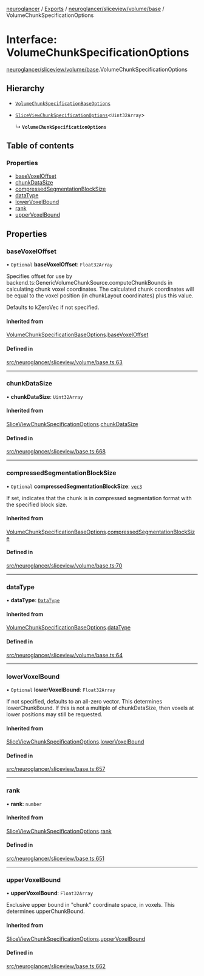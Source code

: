 [neuroglancer](../README.md) / [Exports](../modules.md) / [neuroglancer/sliceview/volume/base](../modules/neuroglancer_sliceview_volume_base.md) / VolumeChunkSpecificationOptions

# Interface: VolumeChunkSpecificationOptions

[neuroglancer/sliceview/volume/base](../modules/neuroglancer_sliceview_volume_base.md).VolumeChunkSpecificationOptions

## Hierarchy

- [`VolumeChunkSpecificationBaseOptions`](neuroglancer_sliceview_volume_base.VolumeChunkSpecificationBaseOptions.md)

- [`SliceViewChunkSpecificationOptions`](neuroglancer_sliceview_base.SliceViewChunkSpecificationOptions.md)<`Uint32Array`\>

  ↳ **`VolumeChunkSpecificationOptions`**

## Table of contents

### Properties

- [baseVoxelOffset](neuroglancer_sliceview_volume_base.VolumeChunkSpecificationOptions.md#basevoxeloffset)
- [chunkDataSize](neuroglancer_sliceview_volume_base.VolumeChunkSpecificationOptions.md#chunkdatasize)
- [compressedSegmentationBlockSize](neuroglancer_sliceview_volume_base.VolumeChunkSpecificationOptions.md#compressedsegmentationblocksize)
- [dataType](neuroglancer_sliceview_volume_base.VolumeChunkSpecificationOptions.md#datatype)
- [lowerVoxelBound](neuroglancer_sliceview_volume_base.VolumeChunkSpecificationOptions.md#lowervoxelbound)
- [rank](neuroglancer_sliceview_volume_base.VolumeChunkSpecificationOptions.md#rank)
- [upperVoxelBound](neuroglancer_sliceview_volume_base.VolumeChunkSpecificationOptions.md#uppervoxelbound)

## Properties

### baseVoxelOffset

• `Optional` **baseVoxelOffset**: `Float32Array`

Specifies offset for use by backend.ts:GenericVolumeChunkSource.computeChunkBounds in
calculating chunk voxel coordinates.  The calculated chunk coordinates will be equal to the
voxel position (in chunkLayout coordinates) plus this value.

Defaults to kZeroVec if not specified.

#### Inherited from

[VolumeChunkSpecificationBaseOptions](neuroglancer_sliceview_volume_base.VolumeChunkSpecificationBaseOptions.md).[baseVoxelOffset](neuroglancer_sliceview_volume_base.VolumeChunkSpecificationBaseOptions.md#basevoxeloffset)

#### Defined in

[src/neuroglancer/sliceview/volume/base.ts:63](https://github.com/ActiveBrainAtlas2/neuroglancer/blob/034b457d/src/neuroglancer/sliceview/volume/base.ts#L63)

___

### chunkDataSize

• **chunkDataSize**: `Uint32Array`

#### Inherited from

[SliceViewChunkSpecificationOptions](neuroglancer_sliceview_base.SliceViewChunkSpecificationOptions.md).[chunkDataSize](neuroglancer_sliceview_base.SliceViewChunkSpecificationOptions.md#chunkdatasize)

#### Defined in

[src/neuroglancer/sliceview/base.ts:668](https://github.com/ActiveBrainAtlas2/neuroglancer/blob/034b457d/src/neuroglancer/sliceview/base.ts#L668)

___

### compressedSegmentationBlockSize

• `Optional` **compressedSegmentationBlockSize**: [`vec3`](../classes/neuroglancer_util_geom.vec3.md)

If set, indicates that the chunk is in compressed segmentation format with the specified block
size.

#### Inherited from

[VolumeChunkSpecificationBaseOptions](neuroglancer_sliceview_volume_base.VolumeChunkSpecificationBaseOptions.md).[compressedSegmentationBlockSize](neuroglancer_sliceview_volume_base.VolumeChunkSpecificationBaseOptions.md#compressedsegmentationblocksize)

#### Defined in

[src/neuroglancer/sliceview/volume/base.ts:70](https://github.com/ActiveBrainAtlas2/neuroglancer/blob/034b457d/src/neuroglancer/sliceview/volume/base.ts#L70)

___

### dataType

• **dataType**: [`DataType`](../enums/neuroglancer_util_data_type.DataType.md)

#### Inherited from

[VolumeChunkSpecificationBaseOptions](neuroglancer_sliceview_volume_base.VolumeChunkSpecificationBaseOptions.md).[dataType](neuroglancer_sliceview_volume_base.VolumeChunkSpecificationBaseOptions.md#datatype)

#### Defined in

[src/neuroglancer/sliceview/volume/base.ts:64](https://github.com/ActiveBrainAtlas2/neuroglancer/blob/034b457d/src/neuroglancer/sliceview/volume/base.ts#L64)

___

### lowerVoxelBound

• `Optional` **lowerVoxelBound**: `Float32Array`

If not specified, defaults to an all-zero vector.  This determines lowerChunkBound.  If this is
not a multiple of chunkDataSize, then voxels at lower positions may still be requested.

#### Inherited from

[SliceViewChunkSpecificationOptions](neuroglancer_sliceview_base.SliceViewChunkSpecificationOptions.md).[lowerVoxelBound](neuroglancer_sliceview_base.SliceViewChunkSpecificationOptions.md#lowervoxelbound)

#### Defined in

[src/neuroglancer/sliceview/base.ts:657](https://github.com/ActiveBrainAtlas2/neuroglancer/blob/034b457d/src/neuroglancer/sliceview/base.ts#L657)

___

### rank

• **rank**: `number`

#### Inherited from

[SliceViewChunkSpecificationOptions](neuroglancer_sliceview_base.SliceViewChunkSpecificationOptions.md).[rank](neuroglancer_sliceview_base.SliceViewChunkSpecificationOptions.md#rank)

#### Defined in

[src/neuroglancer/sliceview/base.ts:651](https://github.com/ActiveBrainAtlas2/neuroglancer/blob/034b457d/src/neuroglancer/sliceview/base.ts#L651)

___

### upperVoxelBound

• **upperVoxelBound**: `Float32Array`

Exclusive upper bound in "chunk" coordinate space, in voxels.  This determines upperChunkBound.

#### Inherited from

[SliceViewChunkSpecificationOptions](neuroglancer_sliceview_base.SliceViewChunkSpecificationOptions.md).[upperVoxelBound](neuroglancer_sliceview_base.SliceViewChunkSpecificationOptions.md#uppervoxelbound)

#### Defined in

[src/neuroglancer/sliceview/base.ts:662](https://github.com/ActiveBrainAtlas2/neuroglancer/blob/034b457d/src/neuroglancer/sliceview/base.ts#L662)
